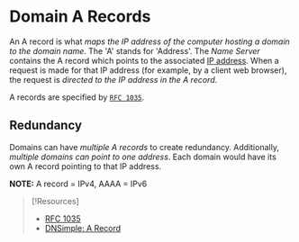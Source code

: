
# Domain A Records
An A record is what *maps the IP address of the computer hosting a domain to the domain name*. The 'A' stands for 'Address'. The *Name Server* contains the A record which points to the associated [IP address](/networking/OSI/3-network/IP-addresses.md). When a request is made for that IP address (for example, by a client web browser), the request is *directed to the IP address in the A record*.

A records are specified by [`RFC 1035`](https://www.rfc-editor.org/rfc/rfc1035).
## Redundancy
Domains can have *multiple A records* to create redundancy. Additionally, *multiple domains can point to one address*. Each domain would have its own A record pointing to that IP address.

**NOTE:** A record = IPv4, AAAA = IPv6
> [!Resources]
> - [RFC 1035](https://www.rfc-editor.org/rfc/rfc1035)
> - [DNSimple: A Record](https://support.dnsimple.com/articles/a-record/)

